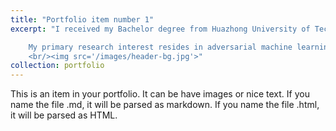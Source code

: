 ```yaml
---
title: "Portfolio item number 1"
excerpt: "I received my Bachelor degree from Huazhong University of Technology, China. I worked towards my doctoral degree in Swinburne University and CSIRO Data61, Australia. I am currently a CERC postdoctoral fellow with CSIRO Data61. I am working under Machine Learning & Artificial Intelligence Future Science Platform.

	My primary research interest resides in adversarial machine learning and AI-related cybersecurity. My other research interests include deep neural networks, applied machine learning, decision-making systems, and complex networks. I play drums in my spare time since 2013. Table tennis is my favourite weekly sport. 
	<br/><img src='/images/header-bg.jpg'>"
collection: portfolio
---
```


This is an item in your portfolio. It can be have images or nice text. If you name the file .md, it will be parsed as markdown. If you name the file .html, it will be parsed as HTML. 
